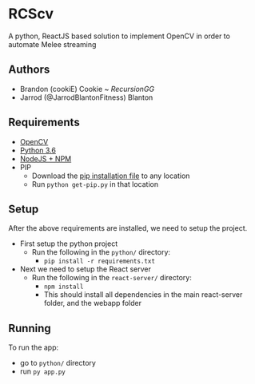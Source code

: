 # RCScv 
A python, ReactJS based solution to implement OpenCV in order to automate Melee streaming

## Authors
* Brandon (cookiE) Cookie ~ *RecursionGG*
* Jarrod (@JarrodBlantonFitness) Blanton

## Requirements
* [OpenCV](https://opencv.org/releases.html)
* [Python 3.6](https://www.python.org/downloads/)
* [NodeJS + NPM](https://nodejs.org/en/)
* PIP
    * Download the [pip installation file](https://bootstrap.pypa.io/get-pip.py) to any location
    * Run `python get-pip.py` in that location

## Setup
After the above requirements are installed, we need to setup the project.
* First setup the python project
    * Run the following in the `python/` directory:
        * `pip install -r requirements.txt`
* Next we need to setup the React server
    * Run the following in the `react-server/` directory:
        * `npm install`
        * This should install all dependencies in the main react-server folder, and the webapp folder

## Running
To run the app: 
* go to `python/` directory
* run `py app.py`